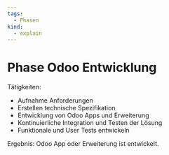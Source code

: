 ```yaml
---
tags:
  - Phasen
kind:
  - explain
---
```

# Phase Odoo Entwicklung

Tätigkeiten:

* Aufnahme Anforderungen
* Erstellen technische Spezifikation
* Entwicklung von Odoo Apps und Erweiterung
* Kontinuierliche Integration und Testen der Lösung
* Funktionale und User Tests entwickeln

Ergebnis: Odoo App oder Erweiterung ist entwickelt.
